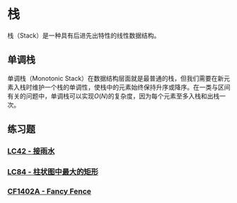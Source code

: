 # 栈

栈（Stack）是一种具有后进先出特性的线性数据结构。

## 单调栈

单调栈（Monotonic Stack）在数据结构层面就是最普通的栈，但我们需要在新元素入栈时维护一个栈的单调性，使栈中的元素始终保持升序或降序。在一类与区间有关的问题中，单调栈可以实现$O(N)$的复杂度，因为每个元素至多入栈和出栈一次。

## 练习题

### [LC42 - 接雨水](https://leetcode.cn/problems/trapping-rain-water/)

### [LC84 - 柱状图中最大的矩形](https://leetcode.cn/problems/largest-rectangle-in-histogram/)

### [CF1402A - Fancy Fence](https://codeforces.com/problemset/problem/1402/A)
